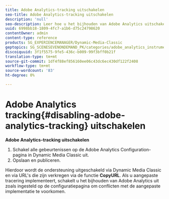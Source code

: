 ```yaml
---
title: Adobe Analytics-tracking uitschakelen
seo-title: Adobe Analytics-tracking uitschakelen
description: 'null'
seo-description: Leer hoe u het bijhouden van Adobe Analytics uitschakelt.
uuid: 6998bb18-1809-4fc7-a1b6-d75c24798620
contentOwner: admin
content-type: reference
products: SG_EXPERIENCEMANAGER/Dynamic-Media-Classic
geptopics: SG_SCENESEVENONDEMAND_PK/categories/adobe_analytics_instrumentation_kit
discoiquuid: 3f1f5575-9fe5-436c-b009-99f3bff0b21f
translation-type: tm+mt
source-git-commit: 1df4f88ef856160ee06c43dc6ec430df122f2408
workflow-type: tm+mt
source-wordcount: '83'
ht-degree: 0%

---
```



# Adobe Analytics tracking{#disabling-adobe-analytics-tracking} uitschakelen

**Adobe Analytics-tracking uitschakelen**

1. Schakel alle gebeurtenissen op de Adobe Analytics Configuration-pagina in Dynamic Media Classic uit.
1. Opslaan en publiceren.

Hierdoor wordt de ondersteuning uitgeschakeld via Dynamic Media Classic en via URL&#39;s die zijn verkregen via de functie **CopyURL**. Als u aangepaste tracering implementeert, schakelt u het bijhouden van Adobe Analytics uit zoals ingesteld op de configuratiepagina om conflicten met de aangepaste implementatie te voorkomen.

